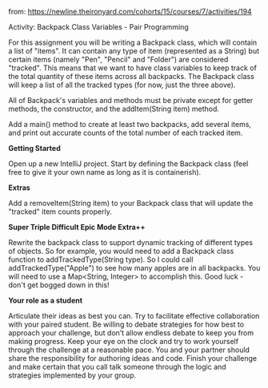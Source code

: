 from: https://newline.theironyard.com/cohorts/15/courses/7/activities/194

Activity: Backpack Class Variables - Pair Programming

For this assignment you will be writing a Backpack class, which will contain a list of "items". It can contain any type of item (represented as a String) but certain items (namely "Pen", "Pencil" and "Folder") are considered "tracked". This means that we want to have class variables to keep track of the total quantity of these items across all backpacks. The Backpack class will keep a list of all the tracked types (for now, just the three above).

All of Backpack's variables and methods must be private except for getter methods, the constructor, and the addItem(String item) method.

Add a main() method to create at least two backpacks, add several items, and print out accurate counts of the total number of each tracked item.

**Getting Started**

Open up a new IntelliJ project. Start by defining the Backpack class (feel free to give it your own name as long as it is containerish).

**Extras**

Add a removeItem(String item) to your Backpack class that will update the "tracked" item counts properly.

**Super Triple Difficult Epic Mode Extra++**

Rewrite the backpack class to support dynamic tracking of different types of objects. So for example, you would need to add a Backpack class function to addTrackedType(String type). So I could call addTrackedType("Apple") to see how many apples are in all backpacks. You will need to use a Map<String, Integer> to accomplish this. Good luck - don't get bogged down in this!

**Your role as a student**

Articulate their ideas as best you can. Try to facilitate effective collaboration with your paired student. Be willing to debate strategies for how best to approach your challenge, but don’t allow endless debate to keep you from making progress. Keep your eye on the clock and try to work yourself through the challenge at a reasonable pace. You and your partner should share the responsibility for authoring ideas and code. Finish your challenge and make certain that you call talk someone through the logic and strategies implemented by your group.